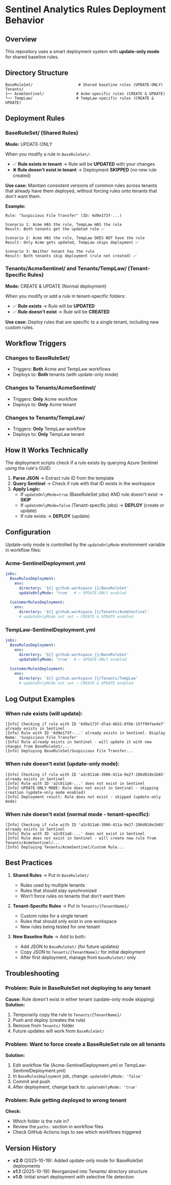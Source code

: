 # Sentinel Analytics Rules Deployment Behavior

## Overview
This repository uses a smart deployment system with **update-only mode** for shared baseline rules.

## Directory Structure

```
BaseRuleSet/                    # Shared baseline rules (UPDATE-ONLY)
Tenants/
├── AcmeSentinel/              # Acme-specific rules (CREATE & UPDATE)
└── TempLaw/                   # TempLaw-specific rules (CREATE & UPDATE)
```

## Deployment Rules

### BaseRuleSet/ (Shared Rules)
**Mode:** UPDATE-ONLY

When you modify a rule in `BaseRuleSet/`:
- ✅ **Rule exists in tenant** → Rule will be **UPDATED** with your changes
- ❌ **Rule doesn't exist in tenant** → Deployment **SKIPPED** (no new rule created)

**Use case:** Maintain consistent versions of common rules across tenants that already have them deployed, without forcing rules onto tenants that don't want them.

**Example:**
```
Rule: "Suspicious File Transfer" (ID: 6d9e173f-...)

Scenario 1: Acme HAS the rule, TempLaw HAS the rule
Result: Both tenants get the updated rule ✅

Scenario 2: Acme HAS the rule, TempLaw DOES NOT have the rule
Result: Only Acme gets updated, TempLaw skips deployment ✅

Scenario 3: Neither tenant has the rule
Result: Both tenants skip deployment (rule not created) ✅
```

### Tenants/AcmeSentinel/ and Tenants/TempLaw/ (Tenant-Specific Rules)
**Mode:** CREATE & UPDATE (Normal deployment)

When you modify or add a rule in tenant-specific folders:
- ✅ **Rule exists** → Rule will be **UPDATED**
- ✅ **Rule doesn't exist** → Rule will be **CREATED**

**Use case:** Deploy rules that are specific to a single tenant, including new custom rules.

## Workflow Triggers

### Changes to BaseRuleSet/
- Triggers: **Both** Acme and TempLaw workflows
- Deploys to: **Both** tenants (with update-only mode)

### Changes to Tenants/AcmeSentinel/
- Triggers: **Only** Acme workflow
- Deploys to: **Only** Acme tenant

### Changes to Tenants/TempLaw/
- Triggers: **Only** TempLaw workflow
- Deploys to: **Only** TempLaw tenant

## How It Works Technically

The deployment scripts check if a rule exists by querying Azure Sentinel using the rule's GUID:

1. **Parse JSON** → Extract rule ID from the template
2. **Query Sentinel** → Check if rule with that ID exists in the workspace
3. **Apply Logic:**
   - If `updateOnlyMode=true` (BaseRuleSet jobs) AND rule doesn't exist → **SKIP**
   - If `updateOnlyMode=false` (Tenant-specific jobs) → **DEPLOY** (create or update)
   - If rule exists → **DEPLOY** (update)

## Configuration

Update-only mode is controlled by the `updateOnlyMode` environment variable in workflow files:

### Acme-SentinelDeployment.yml
```yaml
jobs:
  BaseRulesDeployment:
    env:
      directory: '${{ github.workspace }}/BaseRuleSet'
      updateOnlyMode: 'true'  # ← UPDATE-ONLY enabled
  
  CustomerRulesDeployment:
    env:
      directory: '${{ github.workspace }}/Tenants/AcmeSentinel'
      # updateOnlyMode not set → CREATE & UPDATE enabled
```

### TempLaw-SentinelDeployment.yml
```yaml
jobs:
  BaseRulesDeployment:
    env:
      directory: '${{ github.workspace }}/BaseRuleSet'
      updateOnlyMode: 'true'  # ← UPDATE-ONLY enabled
  
  CustomerRulesDeployment:
    env:
      directory: '${{ github.workspace }}/Tenants/TempLaw'
      # updateOnlyMode not set → CREATE & UPDATE enabled
```

## Log Output Examples

### When rule exists (will update):
```
[Info] Checking if rule with ID '6d9e173f-d7ad-4b52-8fbb-15ff99feede7' already exists in Sentinel
[Info] Rule with ID '6d9e173f-...' already exists in Sentinel. Display Name: 'Suspicious File Transfer'
[Info] Rule already exists in Sentinel - will update it with new changes from BaseRuleSet/...
[Info] Deploying BaseRuleSet/Suspicious File Transfer...
```

### When rule doesn't exist (update-only mode):
```
[Info] Checking if rule with ID 'a2c011a6-3986-411a-9e27-286d018e1b65' already exists in Sentinel
[Info] Rule with ID 'a2c011a6-...' does not exist in Sentinel
[Info] UPDATE-ONLY MODE: Rule does not exist in Sentinel - skipping creation (update-only mode enabled)
[Info] Deployment result: Rule does not exist - skipped (update-only mode)
```

### When rule doesn't exist (normal mode - tenant-specific):
```
[Info] Checking if rule with ID 'a2c011a6-3986-411a-9e27-286d018e1b65' already exists in Sentinel
[Info] Rule with ID 'a2c011a6-...' does not exist in Sentinel
[Info] Rule does not exist in Sentinel - will create new rule from Tenants/AcmeSentinel/...
[Info] Deploying Tenants/AcmeSentinel/Custom Rule...
```

## Best Practices

1. **Shared Rules** → Put in `BaseRuleSet/`
   - Rules used by multiple tenants
   - Rules that should stay synchronized
   - Won't force rules on tenants that don't want them

2. **Tenant-Specific Rules** → Put in `Tenants/{TenantName}/`
   - Custom rules for a single tenant
   - Rules that should only exist in one workspace
   - New rules being tested for one tenant

3. **New Baseline Rule** → Add to both:
   - Add JSON to `BaseRuleSet/` (for future updates)
   - Copy JSON to `Tenants/{TenantName}/` for initial deployment
   - After first deployment, manage from `BaseRuleSet/` only

## Troubleshooting

### Problem: Rule in BaseRuleSet not deploying to any tenant
**Cause:** Rule doesn't exist in either tenant (update-only mode skipping)
**Solution:** 
1. Temporarily copy the rule to `Tenants/{TenantName}/`
2. Push and deploy (creates the rule)
3. Remove from `Tenants/` folder
4. Future updates will work from `BaseRuleSet/`

### Problem: Want to force create a BaseRuleSet rule on all tenants
**Solution:** 
1. Edit workflow file (Acme-SentinelDeployment.yml or TempLaw-SentinelDeployment.yml)
2. In `BaseRulesDeployment` job, change: `updateOnlyMode: 'false'`
3. Commit and push
4. After deployment, change back to: `updateOnlyMode: 'true'`

### Problem: Rule getting deployed to wrong tenant
**Check:** 
- Which folder is the rule in?
- Review the `paths:` section in workflow files
- Check GitHub Actions logs to see which workflows triggered

## Version History

- **v2.0** (2025-10-19): Added update-only mode for BaseRuleSet deployments
- **v1.1** (2025-10-19): Reorganized into Tenants/ directory structure
- **v1.0**: Initial smart deployment with selective file detection
